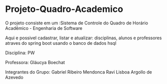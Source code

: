 # Projeto-Quadro-Academico
O projeto consiste em um :Sistema de Controle do Quadro de Horário Acadêmico - Engenharia de Software

Aqui e possivel cadastrar, listar e atualizar: disciplinas, alunos e professores atraves do spring boot usando o banco de dados hsql

Disciplina: 
PW

Professora:
 Gláucya Boechat

Integrantes do Grupo: 
Gabriel Ribeiro Mendonca
Ravi Lisboa Argollo de Azevedo


 
